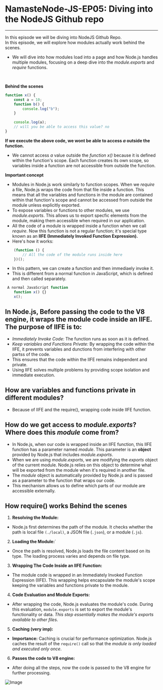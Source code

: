 # NamasteNode-JS-EP05: Diving into the NodeJS Github repo
----------------------------------------------------------------
In this episode we will be diving into NodeJS Github Repo.
<br>
In this episode, we will explore how modules actually work behind the scenes.

- We will dive into how modules load into a page and how Node.js handles multiple modules, focusing on a deep dive into the *module.exports* and *require* functions. 
<br>

**Behind the scenes**

```javascript
function x() {
    const a = 10;
    function b() {
        console.log("b");
    }
    
    console.log(a);
    // will you be able to access this value? no 
}
```

**If we execute the above code, we wont be able to access *a* outside the function.**

- We cannot access *a* value outside the *function x()* because it is defined within the function's scope. Each function creates its own scope, so variables inside a function are not accessible from outside the function.
  
**Important concept**
- Modules in Node.js work similarly to function scopes. When we *require* a file, Node.js wraps the code from that file inside a function. This means that all the variables and functions in the module are contained within that function's scope and cannot be accessed from outside the module unless explicitly exported. 
- To expose variables or functions to other modules, we use *module.exports*. This allows us to export specfic elements from the module, making them accessible when required in our application.
- All the code of a module is wrapped inside a function when we call *require*. Now this function is not a regular function; it's special type known as an **IIFE (Immediately Invoked Function Expression).**
- Here's how it works: 

```javascript
    (function () {
        // All the code of the module runs inside here
    })();
```    
- In this pattern, we can create a function and then immediaely invoke it.
- This is different from a normal function in JavaScript, which is defined and then called separately.
  
```javascript
 A normal JavaScript function
    function x() {}
    x();
```   

## **In Node.js, Before passing the code to the V8 engine, it wraps the module code inside an IIFE. The purpose of IIFE is to:**
- *Immediately Invoke Code:* The function runs as soon as it is defined.
- *Keep variables and Functions Private:* By wrapping the code within the IIFE, it prevents variables and dunctions from interfering with other partss of the code.
- This ensures that the code within the IIFE remains independent and private.
- Using IIFE solves multiple problems by providing scope isolation and immediate execution.

## **How are variables and functions private in different modules?**
- Because of IIFE and the require(), wrapping code inside IIFE function.
  
## **How do we get access to *module.exports*? Where does this *module* come from?** 
- In Node.js, when our code is wrapped inside an IIFE function, this IIFE function has a parameter named *module*. This parameter is an **object** provided by Node.js that includes *module.exports*.
- When we are using *module.exports*, we are modifying the *exports* object of the current module. Node.js relies on this object to determine what will be exported from the module when it's required in another file.
- The *module* object is automatically provided by Node.js and is passed as a parameter to the function that wraps our code.
- This mechanism allows us to define which parts of our module are accessible externally.

##  **How require() works Behind the scenes**

1. **Resolving the Module:**
- Node.js first determines the path of the module. It checks whether the path is local file `(./local)`, a JSON file (`.json`), or a module (`.js`).
2. **Loading the Module:**`
- Once the path is resolved, Node.js loads the file content based on its type. The loading process varies and depends on file type. 
3. **Wrapping The Code Inside an IIFE Function:**
- The module code is wrapped in an Immediately Invoked Function Expression (IIFE). This wrapping helps encapsulate the module's scope keeping the variables and functions private to the module.
4. **Code Evaluation and Module Exports:**
- After wrapping the code, Node.js evaluates the module's code. During this evaluation, `module.exports` is set to export the module's functionality or data. *This step essentially makes the module's exports available to other files*.
5. **Caching (very imp):**
- **Importance:** Caching is crucial for performance optimization. Node.js caches the result of the `require()` call so that the *module is only loaded and executed only once*.  
6. **Passes the code to V8 engine:**
- After doing all the steps, now the code is passed to the V8 engine for further processing.


![Image](https://github.com/user-attachments/assets/f8ed507e-190d-4344-ae8a-336bdf9c5662)  
